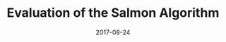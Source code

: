 ---
title: "Evaluation of the Salmon Algorithm"
collection: publications
permalink: /publication/2017-08-24-evaluation-of-the-salmon-algorithm
excerpt: 'The salmon algorithm is a metaheuristic inspired by the behaviour of salmon swimming upstream to spawn. In this paper the salmon algorithm is evaluated for the construction of optimal covering and error-correcting codes, which are related to sequencing applications, as well as for the DNA fragment assembly problem.'
date: 2017-08-24
venue: '2017 IEEE Conference on Computational Intelligence in Bioinformatics and Computational Biology (CIBCB)'
paperurl: https://ieeexplore.ieee.org/document/8058568f'
citation: 'J. Orth, S. Houghten and L. Tulloch, "Evaluation of the salmon algorithm," 2017 IEEE Conference on Computational Intelligence in Bioinformatics and Computational Biology (CIBCB), Manchester, 2017, pp. 1-8, doi: 10.1109/CIBCB.2017.8058568.'
---